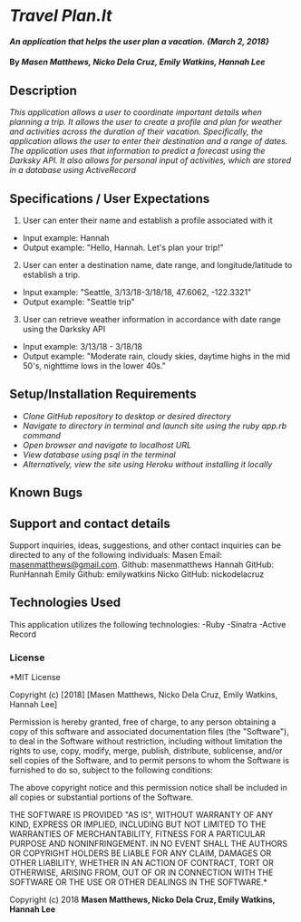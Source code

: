 # _Travel Plan.It_

#### _An application that helps the user plan a vacation. {March 2, 2018}_

#### By _Masen Matthews, Nicko Dela Cruz, Emily Watkins, Hannah Lee_

## Description
  _This application allows a user to coordinate important details when planning a trip.  It allows the user to create a profile and plan for weather and activities across the duration of their vacation. Specifically, the application allows the user to enter their destination and a range of dates. The application uses that information to predict a forecast using the Darksky API. It also allows for personal input of activities, which are stored in a database using ActiveRecord_

## Specifications / User Expectations
1. User can enter their name and establish a profile associated with it
  * Input example: Hannah
  * Output example: "Hello, Hannah. Let's plan your trip!"

2. User can enter a destination name, date range, and longitude/latitude to establish a trip.
  * Input example: "Seattle, 3/13/18-3/18/18, 47.6062, -122.3321"
  * Output example: "Seattle trip"

3. User can retrieve weather information in accordance with date range using the Darksky API
  * Input example: 3/13/18 - 3/18/18
  * Output example: "Moderate rain, cloudy skies, daytime highs in the mid 50's, nighttime lows in the lower 40s."

## Setup/Installation Requirements

* _Clone GitHub repository to desktop or desired directory_
* _Navigate to directory in terminal and launch site using the ruby app.rb command_
* _Open browser and navigate to localhost URL_
* _View database using psql in the terminal_
* _Alternatively, view the site using Heroku without installing it locally_

## Known Bugs

## Support and contact details

Support inquiries, ideas, suggestions, and other contact inquiries can be directed to any of the following individuals:
  Masen
    Email: masenmatthews@gmail.com.
    Github: masenmatthews
  Hannah
    GitHub: RunHannah
  Emily
    Github: emilywatkins
  Nicko
    GitHub: nickodelacruz

## Technologies Used

This application utilizes the following technologies:
  -Ruby
  -Sinatra
  -Active Record

### License

*MIT License

Copyright (c) [2018] [Masen Matthews, Nicko Dela Cruz, Emily Watkins, Hannah Lee]

Permission is hereby granted, free of charge, to any person obtaining a copy
of this software and associated documentation files (the "Software"), to deal
in the Software without restriction, including without limitation the rights
to use, copy, modify, merge, publish, distribute, sublicense, and/or sell
copies of the Software, and to permit persons to whom the Software is
furnished to do so, subject to the following conditions:

The above copyright notice and this permission notice shall be included in all
copies or substantial portions of the Software.

THE SOFTWARE IS PROVIDED "AS IS", WITHOUT WARRANTY OF ANY KIND, EXPRESS OR
IMPLIED, INCLUDING BUT NOT LIMITED TO THE WARRANTIES OF MERCHANTABILITY,
FITNESS FOR A PARTICULAR PURPOSE AND NONINFRINGEMENT. IN NO EVENT SHALL THE
AUTHORS OR COPYRIGHT HOLDERS BE LIABLE FOR ANY CLAIM, DAMAGES OR OTHER
LIABILITY, WHETHER IN AN ACTION OF CONTRACT, TORT OR OTHERWISE, ARISING FROM,
OUT OF OR IN CONNECTION WITH THE SOFTWARE OR THE USE OR OTHER DEALINGS IN THE
SOFTWARE.*

Copyright (c) 2018 **Masen Matthews, Nicko Dela Cruz, Emily Watkins, Hannah Lee**
